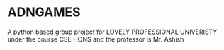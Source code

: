 # ADNGAMES
A python based group project for LOVELY PROFESSIONAL UNIVERISTY under the course CSE HONS and the professor is Mr. Ashish 
